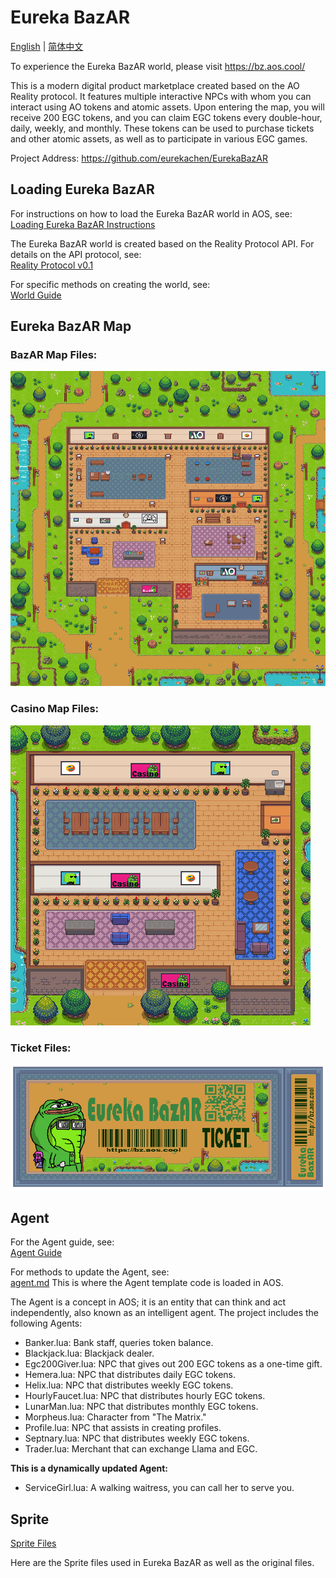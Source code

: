 # Eureka BazAR
[English](./README.md) | [简体中文](./README.zh.md)


To experience the Eureka BazAR world, please visit https://bz.aos.cool/

This is a modern digital product marketplace created based on the AO Reality protocol. It features multiple interactive NPCs with whom you can interact using AO tokens and atomic assets. Upon entering the map, you will receive 200 EGC tokens, and you can claim EGC tokens every double-hour, daily, weekly, and monthly. These tokens can be used to purchase tickets and other atomic assets, as well as to participate in various EGC games.

Project Address: https://github.com/eurekachen/EurekaBazAR

## Loading Eureka BazAR
For instructions on how to load the Eureka BazAR world in AOS, see:  
[Loading Eureka BazAR Instructions](./World/world.md)

The Eureka BazAR world is created based on the Reality Protocol API. For details on the API protocol, see:  
[Reality Protocol v0.1](https://github.com/elliotsayes/Reality/blob/main/docs/Reality.md)

For specific methods on creating the world, see:  
[World Guide](https://github.com/elliotsayes/Reality/blob/main/docs/WorldGuide.md)

## Eureka BazAR Map
### BazAR Map Files:
![BazAR Map](./Map/EurekaBazAR.png)
### Casino Map Files:
![Casino Map](./Map/Casino.png)
### Ticket Files:
![Ticket](./Map/Ticket.png)

## Agent
For the Agent guide, see:  
[Agent Guide](https://github.com/elliotsayes/Reality/blob/main/docs/AgentGuide.md)

For methods to update the Agent, see:  
[agent.md](./Agent/agent.md) This is where the Agent template code is loaded in AOS.

The Agent is a concept in AOS; it is an entity that can think and act independently, also known as an intelligent agent. The project includes the following Agents:

- Banker.lua: Bank staff, queries token balance.
- Blackjack.lua: Blackjack dealer.
- Egc200Giver.lua: NPC that gives out 200 EGC tokens as a one-time gift.
- Hemera.lua: NPC that distributes daily EGC tokens.
- Helix.lua: NPC that distributes weekly EGC tokens.
- HourlyFaucet.lua: NPC that distributes hourly EGC tokens.
- LunarMan.lua: NPC that distributes monthly EGC tokens.
- Morpheus.lua: Character from "The Matrix."
- Profile.lua: NPC that assists in creating profiles.
- Septnary.lua: NPC that distributes weekly EGC tokens.
- Trader.lua: Merchant that can exchange Llama and EGC.

**This is a dynamically updated Agent:**
- ServiceGirl.lua: A walking waitress, you can call her to serve you.

## Sprite
[Sprite Files](./Sprite/)

Here are the Sprite files used in Eureka BazAR as well as the original files.
